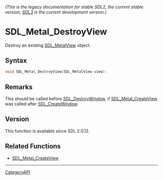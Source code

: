 ###### (This is the legacy documentation for stable SDL2, the current stable version; [SDL3](https://wiki.libsdl.org/SDL3/) is the current development version.)
# SDL_Metal_DestroyView

Destroy an existing [SDL_MetalView](SDL_MetalView) object.

## Syntax

```c
void SDL_Metal_DestroyView(SDL_MetalView view);

```

## Remarks

This should be called before [SDL_DestroyWindow](SDL_DestroyWindow), if
[SDL_Metal_CreateView](SDL_Metal_CreateView) was called after
[SDL_CreateWindow](SDL_CreateWindow).

## Version

This function is available since SDL 2.0.12.

## Related Functions

* [SDL_Metal_CreateView](SDL_Metal_CreateView)

----
[CategoryAPI](CategoryAPI)

